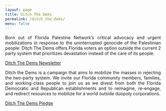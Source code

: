 ```yaml
---
layout: page
title: Ditch The Dems
permalink: /ditch_the_dems/
menu: false
---
```

<p style="text-align: justify;">Born out of Florida Palestine Network’s critical advocacy and urgent mobilizations in response to the uninterrupted genocide of the Palestinian people: Ditch The Dems offers Florida voters an option outside the current 2 party system that prioritizes devastation instead of the care of its people.</p>

<div class="button-container">
    <div class="button">
    <a href="https://docs.google.com/forms/d/e/1FAIpQLSdzu9dKurutY1zavpmUYpgO3fnjwOgGRirWDj3ca4wCX-97tw/viewform" target="_blank">Ditch The Dems Newsletter</a>
    </div>
</div>

<p style="text-align: justify;">Ditch the Dems is a campaign that aims to mobilize the masses in rejecting the two-party system. We invite our Florida community members, families, and working-class people to join us as we divest from both the Florida Democratic and Republican establishments and to reimagine, re-engage, and redirect resources to mobilize for a world outside duopoly corporations.</p>


<div class="button-container">
    <div class="button">
    <a href="https://docs.google.com/forms/d/e/1FAIpQLSe2QpPLE-Mfhqt_TXJcpmWXo28TC7Wyw0HeJvi-7JksiJeRWw/viewform" target="_blank">Ditch The Dems Pledge</a>
    </div>
</div>
